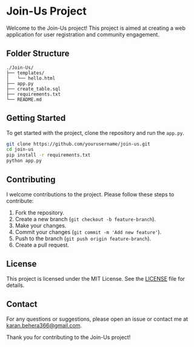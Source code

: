 # Join-Us Project

Welcome to the Join-Us project! This project is aimed at creating a web application for user registration and community engagement.

## Folder Structure

```
./Join-Us/
├── templates/
│   └── hello.html
├── app.py
├── create_table.sql
├── requirements.txt
└── README.md
```

## Getting Started

To get started with the project, clone the repository and run the `app.py`.

```sh
git clone https://github.com/yourusername/join-us.git
cd join-us
pip install -r requirements.txt
python app.py
```

## Contributing

I welcome contributions to the project. Please follow these steps to contribute:

1. Fork the repository.
2. Create a new branch (`git checkout -b feature-branch`).
3. Make your changes.
4. Commit your changes (`git commit -m 'Add new feature'`).
5. Push to the branch (`git push origin feature-branch`).
6. Create a pull request.

## License

This project is licensed under the MIT License. See the [LICENSE](LICENSE) file for details.

## Contact

For any questions or suggestions, please open an issue or contact me at [karan.behera366@gmail.com](mailto:email@example.com).

Thank you for contributing to the Join-Us project!